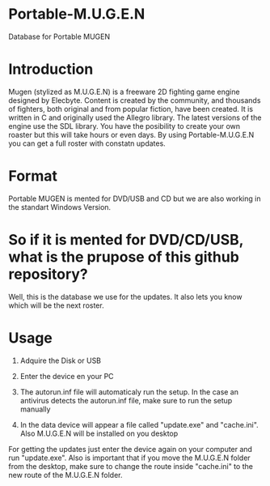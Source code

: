 # Portable-M.U.G.E.N
Database for Portable MUGEN

# Introduction

Mugen (stylized as M.U.G.E.N) is a freeware 2D fighting game engine designed by Elecbyte. Content is created by the community, and thousands of fighters, both original and from popular fiction, have been created. It is written in C and originally used the Allegro library. The latest versions of the engine use the SDL library.
You have the posibility to create your own roaster but this will take hours or even days. By using Portable-M.U.G.E.N you can get a full roster with constatn updates.

# Format

Portable MUGEN is mented for DVD/USB and CD but we are also working in the standart Windows Version.

# So if it is mented for DVD/CD/USB, what is the prupose of this github repository?

Well, this is the database we use for the updates. It also lets you know which will be the next roster.

# Usage

1. Adquire the Disk or USB

2. Enter the device en your PC

3. The autorun.inf file will automaticaly run the setup. In the case an antivirus detects the autorun.inf file, make sure to run the setup manually

4. In the data device will appear a file called "update.exe" and "cache.ini". Also M.U.G.E.N will be installed on you desktop

For getting the updates just enter the device again on your computer and run "update.exe". Also is important that if you move the M.U.G.E.N folder from the desktop, make sure to change the route inside "cache.ini" to the new route of the M.U.G.E.N folder.


